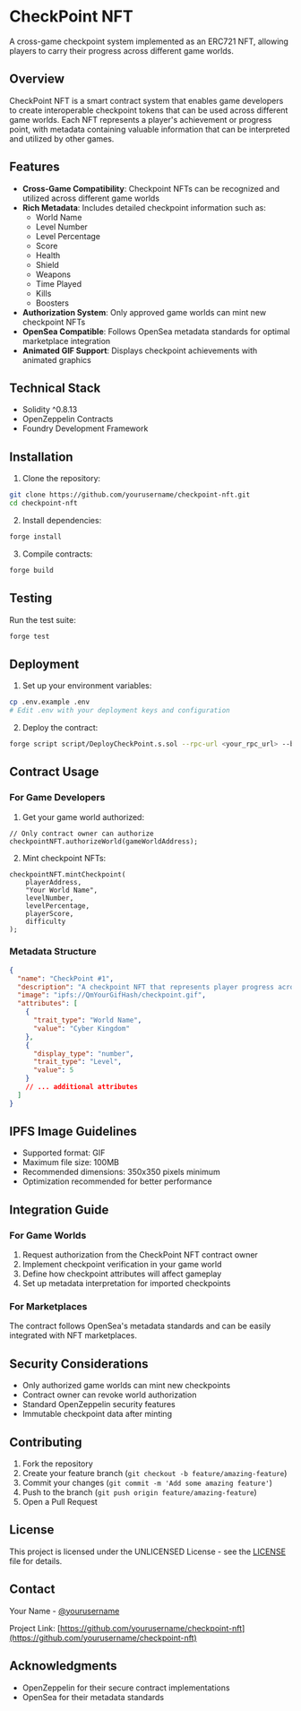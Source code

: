 # CheckPoint NFT

A cross-game checkpoint system implemented as an ERC721 NFT, allowing players to carry their progress across different game worlds.

## Overview

CheckPoint NFT is a smart contract system that enables game developers to create interoperable checkpoint tokens that can be used across different game worlds. Each NFT represents a player's achievement or progress point, with metadata containing valuable information that can be interpreted and utilized by other games.

## Features

- **Cross-Game Compatibility**: Checkpoint NFTs can be recognized and utilized across different game worlds
- **Rich Metadata**: Includes detailed checkpoint information such as:
  - World Name
  - Level Number
  - Level Percentage
  - Score
  - Health
  - Shield
  - Weapons
  - Time Played
  - Kills
  - Boosters
- **Authorization System**: Only approved game worlds can mint new checkpoint NFTs
- **OpenSea Compatible**: Follows OpenSea metadata standards for optimal marketplace integration
- **Animated GIF Support**: Displays checkpoint achievements with animated graphics

## Technical Stack

- Solidity ^0.8.13
- OpenZeppelin Contracts
- Foundry Development Framework

## Installation

1. Clone the repository:
```bash
git clone https://github.com/yourusername/checkpoint-nft.git
cd checkpoint-nft
```

2. Install dependencies:
```bash
forge install
```

3. Compile contracts:
```bash
forge build
```

## Testing

Run the test suite:
```bash
forge test
```

## Deployment

1. Set up your environment variables:
```bash
cp .env.example .env
# Edit .env with your deployment keys and configuration
```

2. Deploy the contract:
```bash
forge script script/DeployCheckPoint.s.sol --rpc-url <your_rpc_url> --broadcast
```

## Contract Usage

### For Game Developers

1. Get your game world authorized:
```solidity
// Only contract owner can authorize
checkpointNFT.authorizeWorld(gameWorldAddress);
```

2. Mint checkpoint NFTs:
```solidity
checkpointNFT.mintCheckpoint(
    playerAddress,
    "Your World Name",
    levelNumber,
    levelPercentage,
    playerScore,
    difficulty
);
```

### Metadata Structure

```json
{
  "name": "CheckPoint #1",
  "description": "A checkpoint NFT that represents player progress across game worlds",
  "image": "ipfs://QmYourGifHash/checkpoint.gif",
  "attributes": [
    {
      "trait_type": "World Name",
      "value": "Cyber Kingdom"
    },
    {
      "display_type": "number",
      "trait_type": "Level",
      "value": 5
    }
    // ... additional attributes
  ]
}
```

## IPFS Image Guidelines

- Supported format: GIF
- Maximum file size: 100MB
- Recommended dimensions: 350x350 pixels minimum
- Optimization recommended for better performance

## Integration Guide

### For Game Worlds

1. Request authorization from the CheckPoint NFT contract owner
2. Implement checkpoint verification in your game world
3. Define how checkpoint attributes will affect gameplay
4. Set up metadata interpretation for imported checkpoints

### For Marketplaces

The contract follows OpenSea's metadata standards and can be easily integrated with NFT marketplaces.

## Security Considerations

- Only authorized game worlds can mint new checkpoints
- Contract owner can revoke world authorization
- Standard OpenZeppelin security features
- Immutable checkpoint data after minting

## Contributing

1. Fork the repository
2. Create your feature branch (`git checkout -b feature/amazing-feature`)
3. Commit your changes (`git commit -m 'Add some amazing feature'`)
4. Push to the branch (`git push origin feature/amazing-feature`)
5. Open a Pull Request

## License

This project is licensed under the UNLICENSED License - see the [LICENSE](LICENSE) file for details.

## Contact

Your Name - [@yourusername](https://twitter.com/yourusername)

Project Link: [https://github.com/yourusername/checkpoint-nft](https://github.com/yourusername/checkpoint-nft)

## Acknowledgments

- OpenZeppelin for their secure contract implementations
- OpenSea for their metadata standards
